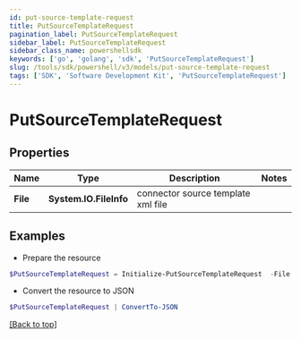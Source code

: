 ```yaml
---
id: put-source-template-request
title: PutSourceTemplateRequest
pagination_label: PutSourceTemplateRequest
sidebar_label: PutSourceTemplateRequest
sidebar_class_name: powershellsdk
keywords: ['go', 'golang', 'sdk', 'PutSourceTemplateRequest'] 
slug: /tools/sdk/powershell/v3/models/put-source-template-request
tags: ['SDK', 'Software Development Kit', 'PutSourceTemplateRequest']
---
```



# PutSourceTemplateRequest

## Properties

Name | Type | Description | Notes
------------ | ------------- | ------------- | -------------
**File** |  **System.IO.FileInfo** | connector source template xml file | 

## Examples

- Prepare the resource
```powershell
$PutSourceTemplateRequest = Initialize-PutSourceTemplateRequest  -File null
```

- Convert the resource to JSON
```powershell
$PutSourceTemplateRequest | ConvertTo-JSON
```


[[Back to top]](#) 

